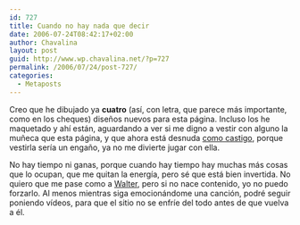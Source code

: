 ```yaml
---
id: 727
title: Cuando no hay nada que decir
date: 2006-07-24T08:42:17+02:00
author: Chavalina
layout: post
guid: http://www.wp.chavalina.net/?p=727
permalink: /2006/07/24/post-727/
categories:
  - Metaposts
---
```

Creo que he dibujado ya **cuatro** (as&iacute;, con letra, que parece m&aacute;s importante, como en los cheques) dise&ntilde;os nuevos para esta p&aacute;gina. Incluso los he maquetado y ah&iacute; est&aacute;n, aguardando a ver si me digno a vestir con alguno la mu&ntilde;eca que esta p&aacute;gina, y que ahora est&aacute; desnuda <a href="http://chavalina.net/comentar.php?idpost=564&#038;q=dise%F1o" target="_blank">como castigo</a>, porque vestirla ser&iacute;a un enga&ntilde;o, ya no me divierte jugar con ella. 

No hay tiempo ni ganas, porque cuando hay tiempo hay muchas m&aacute;s cosas que lo ocupan, que me quitan la energ&iacute;a, pero s&eacute; que est&aacute; bien invertida. No quiero que me pase como a <a href="http://www.htmllife.com/archivos/adios-html-life-adios/" target="_blank">Walter</a>, pero si no nace contenido, yo no puedo forzarlo. Al menos mientras siga emocion&aacute;ndome una canci&oacute;n, podr&eacute; seguir poniendo v&iacute;deos, para que el sitio no se enfr&iacute;e del todo antes de que vuelva a &eacute;l.